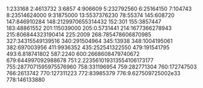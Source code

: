 1:233168
2:4613732
3:6857
4:906609
5:232792560
6:25164150
7:104743
8:23514624000
9:31875000
13:5537376230
78:55374
145:608720
147:846910284
148:2129970655314432
152:301
155:3857447
183:48861552
201:115039000
205:0.5731441
214:1677366278943
215:806844323190414
225:2009
268:785478606870985
327:34315549139516
340:291504964
345:13938
348:1004195061
382:697003956
411:9936352
435:252541322550
479:191541795
493:6.818741802
587:2240
600:2668608479740672
679:644997092988678
751:2.223561019313554106173177
755:2877071595975576960
758:331196954
759:282771304
760:172747503
766:2613742
770:127311223
772:83985379
776:9.627509725002e33
778:146133880
